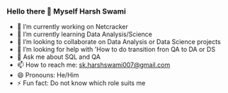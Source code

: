 ### Hello there 👋 Myself Harsh Swami

- 🔭 I’m currently working on Netcracker
- 🌱 I’m currently learning Data Analysis/Science 
- 👯 I’m looking to collaborate on Data Analysis or Data Science projects
- 🤔 I’m looking for help with 'How to do transition fron QA to DA or DS
- 💬 Ask me about SQL and QA
- 📫 How to reach me: sk.harshswami007@gmail.com
- 😄 Pronouns: He/Him
- ⚡ Fun fact: Do not know which role suits me 
